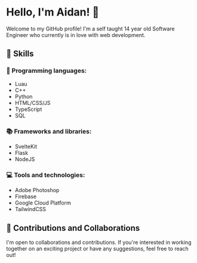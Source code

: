 # Hello, I'm Aidan! 👋

Welcome to my GitHub profile! I'm a self taught 14 year old Software Engineer who currently is in love with web development.

## 🌱 Skills

### 🤖 Programming languages: 
  - Luau
  - C++
  - Python
  - HTML/CSS/JS
  - TypeScript
  - SQL

### 📚 Frameworks and libraries: 
  - SvelteKit
  - Flask
  - NodeJS

### 💻 Tools and technologies: 
  - Adobe Photoshop
  - Firebase
  - Google Cloud Platform
  - TailwindCSS

## 🤝 Contributions and Collaborations
  I'm open to collaborations and contributions. If you're interested in working together on an exciting project or have any suggestions, feel free to reach out!
